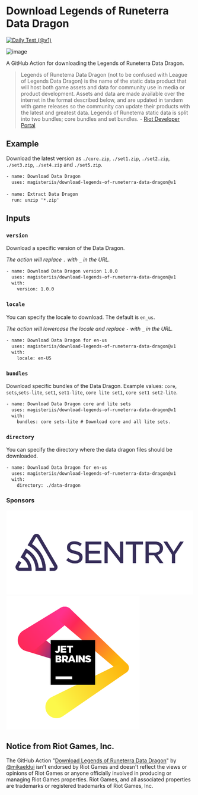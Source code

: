 # Download Legends of Runeterra Data Dragon
[![Daily Test (@v1)](https://github.com/magisteriis/download-legends-of-runeterra-data-dragon/actions/workflows/daily-test.v1.yml/badge.svg)](https://github.com/magisteriis/download-legends-of-runeterra-data-dragon/actions/workflows/daily-test.v1.yml)

![image](https://user-images.githubusercontent.com/3706841/151632989-01f5ede8-b056-4e11-a5f7-dc40c9ffe237.png)

A GitHub Action for downloading the Legends of Runeterra Data Dragon.

> Legends of Runeterra Data Dragon (not to be confused with League of Legends Data Dragon) is the name of the static data product that will host both game assets and data for community use in media or product development. Assets and data are made available over the internet in the format described below, and are updated in tandem with game releases so the community can update their products with the latest and greatest data. Legends of Runeterra static data is split into two bundles; core bundles and set bundles. - [Riot Developer Portal](https://developer.riotgames.com/docs/lor#data-dragon)

## Example
Download the latest version as `./core.zip`, `./set1.zip`, `./set2.zip`, `./set3.zip`, `./set4.zip` and  `./set5.zip`.

    - name: Download Data Dragon
      uses: magisteriis/download-legends-of-runeterra-data-dragon@v1
      
    - name: Extract Data Dragon
      run: unzip '*.zip'
      
## Inputs
### `version`
Download a specific version of the Data Dragon.

*The action will replace `.` with `_` in the URL.*

    - name: Download Data Dragon version 1.0.0
      uses: magisteriis/download-legends-of-runeterra-data-dragon@v1
      with:
        version: 1.0.0
        
### `locale`
You can specify the locale to download. The default is `en_us`. 

*The action will lowercase the locale and replace `-` with `_` in the URL.*

    - name: Download Data Dragon for en-us
      uses: magisteriis/download-legends-of-runeterra-data-dragon@v1
      with:
        locale: en-US

### `bundles`
Download specific bundles of the Data Dragon. Example values: `core`, `sets`,`sets-lite`, `set1`, `set1-lite`, `core lite set1`, `core set1 set2-lite`.

    - name: Download Data Dragon core and lite sets
      uses: magisteriis/download-legends-of-runeterra-data-dragon@v1
      with:
        bundles: core sets-lite # Download core and all lite sets.

### `directory`
You can specify the directory where the data dragon files should be downloaded.

    - name: Download Data Dragon for en-us
      uses: magisteriis/download-legends-of-runeterra-data-dragon@v1
      with:
        directory: ./data-dragon
        
### Sponsors

[![Sentry Logo](https://raw.githubusercontent.com/mikaeldui/riot-games-dotnet-client/main/sponsors/sentry.svg)](https://sentry.io/for/good/)
[![JetBrains Logo (Main) logo](https://raw.githubusercontent.com/mikaeldui/riot-games-dotnet-client/main/sponsors/jetbrains.svg)](https://jb.gg/OpenSourceSupport)
        
## Notice from Riot Games, Inc.
The GitHub Action "[Download Legends of Runeterra Data Dragon](https://github.com/marketplace/actions/download-legends-of-runeterra-data-dragon)" by [@mikaeldui](https://github.com/mikaeldui) isn't endorsed by Riot Games and doesn't reflect the views or opinions of Riot Games or anyone officially involved in producing or managing Riot Games properties. Riot Games, and all associated properties are trademarks or registered trademarks of Riot Games, Inc.
